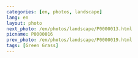 ```yaml
---
categories: [en, photos, landscape]
lang: en
layout: photo
next_photo: /en/photos/landscape/P0000013.html
picname: P0000016
prev_photo: /en/photos/landscape/P0000019.html
tags: [Green Grass]
---
```

